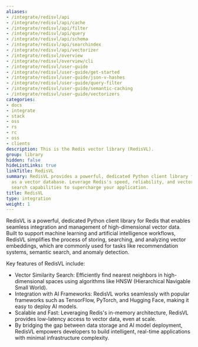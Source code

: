 ```yaml
---
aliases:
- /integrate/redisvl/api
- /integrate/redisvl/api/cache
- /integrate/redisvl/api/filter
- /integrate/redisvl/api/query
- /integrate/redisvl/api/schema
- /integrate/redisvl/api/searchindex
- /integrate/redisvl/api/vectorizer
- /integrate/redisvl/overview
- /integrate/redisvl/overview/cli
- /integrate/redisvl/user-guide
- /integrate/redisvl/user-guide/get-started
- /integrate/redisvl/user-guide/json-v-hashes
- /integrate/redisvl/user-guide/query-filter
- /integrate/redisvl/user-guide/semantic-caching
- /integrate/redisvl/user-guide/vectorizers
categories:
- docs
- integrate
- stack
- oss
- rs
- rc
- oss
- clients
description: This is the Redis vector library (RedisVL).
group: library
hidden: false
hideListLinks: true
linkTitle: RedisVL
summary: RedisVL provides a powerful, dedicated Python client library for using Redis
  as a vector database. Leverage Redis's speed, reliability, and vector-based semantic
  search capabilities to supercharge your application.
title: RedisVL
type: integration
weight: 1
---
```

RedisVL is a powerful, dedicated Python client library for Redis that enables seamless integration and management of high-dimensional vector data.
Built to support machine learning and artificial intelligence workflows, RedisVL simplifies the process of storing, searching, and analyzing vector embeddings, which are commonly used for tasks like recommendation systems, semantic search, and anomaly detection.

Key features of RedisVL include:

- Vector Similarity Search: Efficiently find nearest neighbors in high-dimensional spaces using algorithms like HNSW (Hierarchical Navigable Small World).
- Integration with AI Frameworks: RedisVL works seamlessly with popular frameworks such as TensorFlow, PyTorch, and Hugging Face, making it easy to deploy AI models.
- Scalable and Fast: Leveraging Redis's in-memory architecture, RedisVL provides low-latency access to vector data, even at scale.
- By bridging the gap between data storage and AI model deployment, RedisVL empowers developers to build intelligent, real-time applications with minimal infrastructure complexity.
